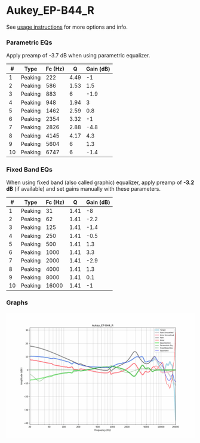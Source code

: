 # Aukey_EP-B44_R
See [usage instructions](https://github.com/jaakkopasanen/AutoEq#usage) for more options and info.

### Parametric EQs
Apply preamp of -3.7 dB when using parametric equalizer.

|   # | Type    |   Fc (Hz) |    Q |   Gain (dB) |
|-----|---------|-----------|------|-------------|
|   1 | Peaking |       222 | 4.49 |        -1   |
|   2 | Peaking |       586 | 1.53 |         1.5 |
|   3 | Peaking |       883 | 6    |        -1.9 |
|   4 | Peaking |       948 | 1.94 |         3   |
|   5 | Peaking |      1462 | 2.59 |         0.8 |
|   6 | Peaking |      2354 | 3.32 |        -1   |
|   7 | Peaking |      2826 | 2.88 |        -4.8 |
|   8 | Peaking |      4145 | 4.17 |         4.3 |
|   9 | Peaking |      5604 | 6    |         1.3 |
|  10 | Peaking |      6747 | 6    |        -1.4 |

### Fixed Band EQs
When using fixed band (also called graphic) equalizer, apply preamp of **-3.2 dB** (if available) and set gains manually with these parameters.

|   # | Type    |   Fc (Hz) |    Q |   Gain (dB) |
|-----|---------|-----------|------|-------------|
|   1 | Peaking |        31 | 1.41 |        -8   |
|   2 | Peaking |        62 | 1.41 |        -2.2 |
|   3 | Peaking |       125 | 1.41 |        -1.4 |
|   4 | Peaking |       250 | 1.41 |        -0.5 |
|   5 | Peaking |       500 | 1.41 |         1.3 |
|   6 | Peaking |      1000 | 1.41 |         3.3 |
|   7 | Peaking |      2000 | 1.41 |        -2.9 |
|   8 | Peaking |      4000 | 1.41 |         1.3 |
|   9 | Peaking |      8000 | 1.41 |         0.1 |
|  10 | Peaking |     16000 | 1.41 |        -1   |

### Graphs
![](./Aukey_EP-B44_R.png)
